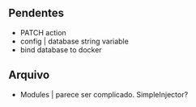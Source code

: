 ## Pendentes

- PATCH action
- config | database string variable
- bind database to docker

## Arquivo

- Modules | parece ser complicado. SimpleInjector?